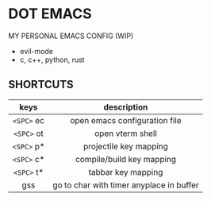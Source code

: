 # DOT EMACS

MY PERSONAL EMACS CONFIG (WIP)

- evil-mode
- c, c++, python, rust

## SHORTCUTS

| keys       | description                              |
|:----------:|:----------------------------------------:|
| `<SPC>` ec | open emacs configuration file            |
| `<SPC>` ot | open vterm shell                         |
| `<SPC>` p* | projectile key mapping                   |
| `<SPC>` c* | compile/build key mapping                |
| `<SPC>` t* | tabbar key mapping                       |
| gss        | go to char with timer anyplace in buffer |
